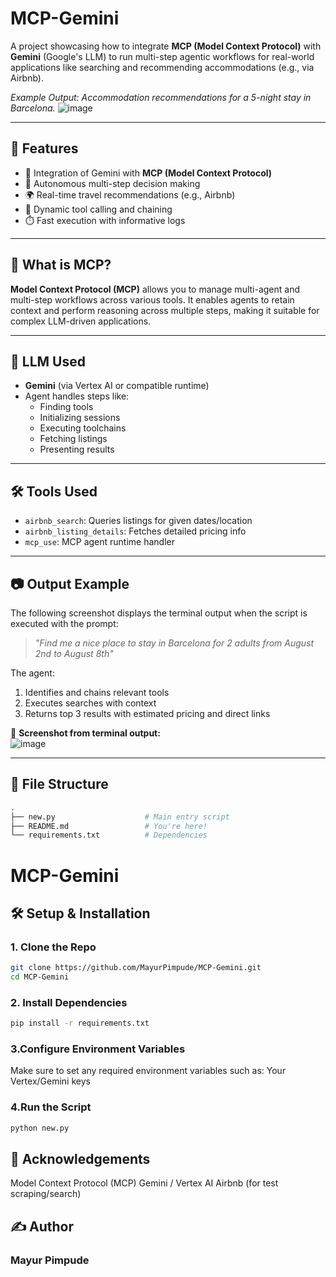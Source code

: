 # MCP-Gemini

A project showcasing how to integrate **MCP (Model Context Protocol)** with **Gemini** (Google's LLM) to run multi-step agentic workflows for real-world applications like searching and recommending accommodations (e.g., via Airbnb).

*Example Output: Accommodation recommendations for a 5-night stay in Barcelona.*
![image](https://github.com/user-attachments/assets/411b47ac-d177-40da-8404-1208c640633e)

---

## 🚀 Features

- 🔌 Integration of Gemini with **MCP (Model Context Protocol)**
- 🧠 Autonomous multi-step decision making
- 🌍 Real-time travel recommendations (e.g., Airbnb)
- 📎 Dynamic tool calling and chaining
- ⏱️ Fast execution with informative logs

---

## 🧩 What is MCP?

**Model Context Protocol (MCP)** allows you to manage multi-agent and multi-step workflows across various tools. It enables agents to retain context and perform reasoning across multiple steps, making it suitable for complex LLM-driven applications.

---

## 🧠 LLM Used

- **Gemini** (via Vertex AI or compatible runtime)
- Agent handles steps like:
  - Finding tools
  - Initializing sessions
  - Executing toolchains
  - Fetching listings
  - Presenting results

---

## 🛠️ Tools Used

- `airbnb_search`: Queries listings for given dates/location
- `airbnb_listing_details`: Fetches detailed pricing info
- `mcp_use`: MCP agent runtime handler

---

## 📷 Output Example

The following screenshot displays the terminal output when the script is executed with the prompt:

> _"Find me a nice place to stay in Barcelona for 2 adults from August 2nd to August 8th"_

The agent:
1. Identifies and chains relevant tools
2. Executes searches with context
3. Returns top 3 results with estimated pricing and direct links

📸 **Screenshot from terminal output:**  
![image](https://github.com/user-attachments/assets/73bad855-0c22-4af0-a3f7-55c826e37bac)

---

## 📂 File Structure

```bash
.
├── new.py                    # Main entry script
├── README.md                 # You're here!
└── requirements.txt          # Dependencies

```

# MCP-Gemini

## 🛠️ Setup & Installation

### 1. Clone the Repo

```bash
git clone https://github.com/MayurPimpude/MCP-Gemini.git
cd MCP-Gemini

```

### 2. Install Dependencies

```bash
pip install -r requirements.txt
```

### 3.Configure Environment Variables
Make sure to set any required environment variables such as:
Your Vertex/Gemini keys

### 4.Run the Script
```bash
python new.py
```

## 🙌 Acknowledgements
Model Context Protocol (MCP)
Gemini / Vertex AI
Airbnb (for test scraping/search)

## ✍️ Author
### Mayur Pimpude
